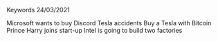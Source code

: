 Keywords 24/03/2021

Microsoft wants to buy Discord
Tesla accidents
Buy a Tesla with Bitcoin
Prince Harry joins start-up
Intel is going to build two factories
